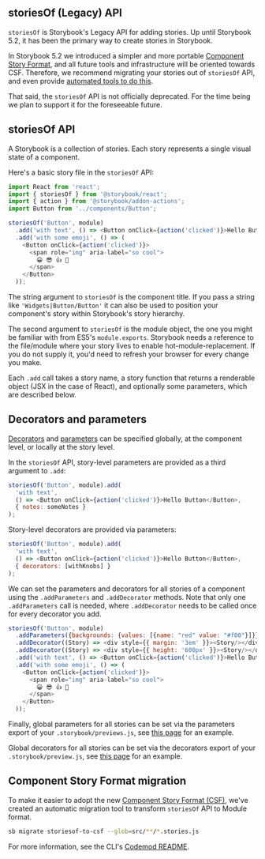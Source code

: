 ## storiesOf (Legacy) API

`storiesOf` is Storybook's Legacy API for adding stories. Up until Storybook 5.2, it has been the primary way to create stories in Storybook.

In Storybook 5.2 we introduced a simpler and more portable [Component Story Format](https://storybook.js.org/docs/react/api/csf), and all future tools and infrastructure will be oriented towards CSF. Therefore, we recommend migrating your stories out of `storiesOf` API, and even provide [automated tools to do this](#component-story-format-migration).

That said, the `storiesOf` API is not officially deprecated. For the time being we plan to support it for the foreseeable future.

## storiesOf API

A Storybook is a collection of stories. Each story represents a single visual state of a component.

Here's a basic story file in the `storiesOf` API:

```js
import React from 'react';
import { storiesOf } from '@storybook/react';
import { action } from '@storybook/addon-actions';
import Button from '../components/Button';

storiesOf('Button', module)
  .add('with text', () => <Button onClick={action('clicked')}>Hello Button</Button>)
  .add('with some emoji', () => (
    <Button onClick={action('clicked')}>
      <span role="img" aria-label="so cool">
        😀 😎 👍 💯
      </span>
    </Button>
  ));
```

The string argument to `storiesOf` is the component title. If you pass a string like `'Widgets|Button/Button'` it can also be used to position your component's story within Storybook's story hierarchy.

The second argument to `storiesOf` is the module object, the one you might be familiar with from ES5's `module.exports`. Storybook needs a reference to the file/module where your story lives to enable hot-module-replacement. If you do not supply it, you'd need to refresh your browser for every change you make.

Each `.add` call takes a story name, a story function that returns a renderable object (JSX in the case of React), and optionally some parameters, which are described below.

## Decorators and parameters

[Decorators](https://storybook.js.org/docs/react/writing-stories/decorators) and [parameters](https://storybook.js.org/docs/react/writing-stories/parameters) can be specified globally, at the component level, or locally at the story level.

In the `storiesOf` API, story-level parameters are provided as a third argument to `.add`:

```js
storiesOf('Button', module).add(
  'with text',
  () => <Button onClick={action('clicked')}>Hello Button</Button>,
  { notes: someNotes }
);
```

Story-level decorators are provided via parameters:

```js
storiesOf('Button', module).add(
  'with text',
  () => <Button onClick={action('clicked')}>Hello Button</Button>,
  { decorators: [withKnobs] }
);
```

We can set the parameters and decorators for all stories of a component using the `.addParameters` and `.addDecorator` methods. Note that only one `.addParameters` call is needed, where `.addDecorator` needs to be called once for every decorator you add.

```js
storiesOf('Button', module)
  .addParameters({backgrounds: {values: [{name: "red" value: "#f00"}]}})
  .addDecorator((Story) => <div style={{ margin: '3em' }}><Story/></div>)
  .addDecorator((Story) => <div style={{ height: '600px' }}><Story/></div>)
  .add('with text', () => <Button onClick={action('clicked')}>Hello Button</Button>)
  .add('with some emoji', () => (
    <Button onClick={action('clicked')}>
      <span role="img" aria-label="so cool">
        😀 😎 👍 💯
      </span>
    </Button>
  ));
```

Finally, global parameters for all stories can be set via the parameters export of your `.storybook/previews.js`, see [this page](https://storybook.js.org/docs/react/writing-stories/parameters#global-parameters) for an example.

Global decorators for all stories can be set via the decorators export of your `.storybook/preview.js`, see [this page](https://storybook.js.org/docs/react/writing-stories/decorators#global-decorators) for an example.

## Component Story Format migration

To make it easier to adopt the new [Component Story Format (CSF)](https://storybook.js.org/docs/react/api/csf), we've created an automatic migration tool to transform `storiesOf` API to Module format.

```sh
sb migrate storiesof-to-csf --glob=src/**/*.stories.js
```

For more information, see the CLI's [Codemod README](https://github.com/storybookjs/storybook/tree/next/lib/codemod).
